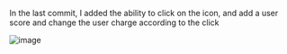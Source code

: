 In the last commit, I added the ability to click on the icon, and add a user score and change the user charge according to the click


![image](https://github.com/castromx/Clicker_Project_Web/assets/96194271/eebc1579-751b-4bfc-b158-b18c73328cdd)
